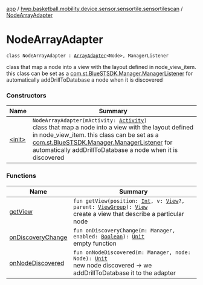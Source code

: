 [app](../../index.md) / [hwp.basketball.mobility.device.sensor.sensortile.sensortilescan](../index.md) / [NodeArrayAdapter](.)

# NodeArrayAdapter

`class NodeArrayAdapter : `[`ArrayAdapter`](https://developer.android.com/reference/android/widget/ArrayAdapter.html)`<Node>, ManagerListener`

class that map a node into a view with the layout defined in node_view_item.
this class can be set as a [com.st.BlueSTSDK.Manager.ManagerListener](#) for automatically addDrillToDatabase
a node when it is discovered

### Constructors

| Name | Summary |
|---|---|
| [&lt;init&gt;](-init-.md) | `NodeArrayAdapter(mActivity: `[`Activity`](https://developer.android.com/reference/android/app/Activity.html)`)`<br>class that map a node into a view with the layout defined in node_view_item. this class can be set as a [com.st.BlueSTSDK.Manager.ManagerListener](#) for automatically addDrillToDatabase a node when it is discovered |

### Functions

| Name | Summary |
|---|---|
| [getView](get-view.md) | `fun getView(position: `[`Int`](https://kotlinlang.org/api/latest/jvm/stdlib/kotlin/-int/index.html)`, v: `[`View`](https://developer.android.com/reference/android/view/View.html)`?, parent: `[`ViewGroup`](https://developer.android.com/reference/android/view/ViewGroup.html)`): `[`View`](https://developer.android.com/reference/android/view/View.html)<br>create a view that describe a particular node |
| [onDiscoveryChange](on-discovery-change.md) | `fun onDiscoveryChange(m: Manager, enabled: `[`Boolean`](https://kotlinlang.org/api/latest/jvm/stdlib/kotlin/-boolean/index.html)`): `[`Unit`](https://kotlinlang.org/api/latest/jvm/stdlib/kotlin/-unit/index.html)<br>empty function |
| [onNodeDiscovered](on-node-discovered.md) | `fun onNodeDiscovered(m: Manager, node: Node): `[`Unit`](https://kotlinlang.org/api/latest/jvm/stdlib/kotlin/-unit/index.html)<br>new node discovered -&gt; we addDrillToDatabase it to the adapter |
